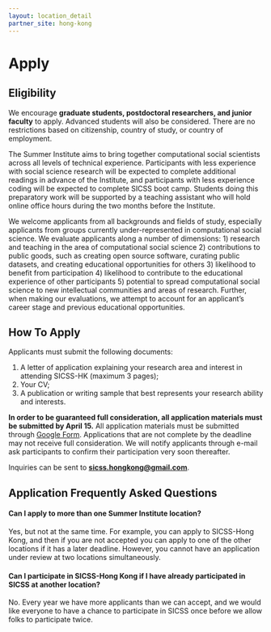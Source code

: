 ```yaml
---
layout: location_detail
partner_site: hong-kong
---
```


# Apply

## Eligibility

We encourage **graduate students, postdoctoral researchers, and junior faculty** to apply. Advanced students will also be considered. There are no restrictions based on citizenship, country of study, or country of employment.

The Summer Institute aims to bring together computational social scientists across all levels of technical experience. Participants with less experience with social science research will be expected to complete additional readings in advance of the Institute, and participants with less experience coding will be expected to complete SICSS boot camp. Students doing this preparatory work will be supported by a teaching assistant who will hold online office hours during the two months before the Institute.

We welcome applicants from all backgrounds and fields of study, especially applicants from groups currently under-represented in computational social science. We evaluate applicants along a number of dimensions: 1) research and teaching in the area of computational social science 2) contributions to public goods, such as creating open source software, curating public datasets, and creating educational opportunities for others 3) likelihood to benefit from participation 4) likelihood to contribute to the educational experience of other participants 5) potential to spread computational social science to new intellectual communities and areas of research. Further, when making our evaluations, we attempt to account for an applicant’s career stage and previous educational opportunities.

## How To Apply

Applicants must submit the following documents: 

1. A letter of application explaining your research area and interest in attending SICSS-HK (maximum 3 pages);
2. Your CV;
3. A publication or writing sample that best represents your research ability and interests.

**In order to be guaranteed full consideration, all application materials must be submitted by April 15.** All application materials must be submitted through [Google Form](https://forms.gle/i9uq6ugGLoJTJwTn7). Applications that are not complete by the deadline may not receive full consideration. We will notify applicants through e-mail ask participants to confirm their participation very soon thereafter.

Inquiries can be sent to **sicss.hongkong@gmail.com**.

## Application Frequently Asked Questions

#### Can I apply to more than one Summer Institute location?

Yes, but not at the same time. For example, you can apply to SICSS-Hong Kong, and then if you are not accepted you can apply to one of the other locations if it has a later deadline. However, you cannot have an application under review at two locations simultaneously.

#### Can I participate in SICSS-Hong Kong if I have already participated in SICSS at another location?

No. Every year we have more applicants than we can accept, and we would like everyone to have a chance to participate in SICSS once before we allow folks to participate twice.
